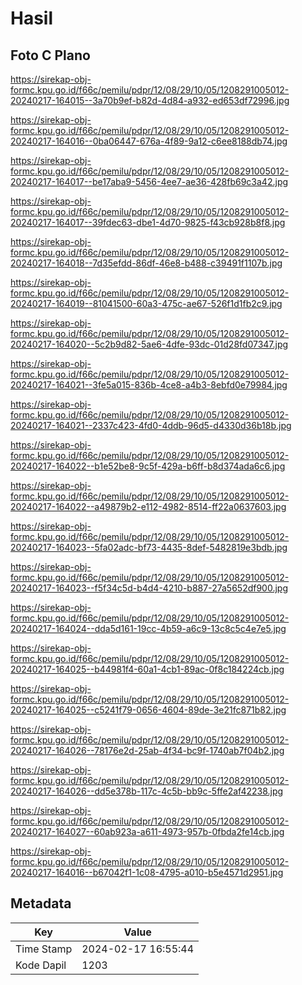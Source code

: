 # Hasil

## Foto C Plano

https://sirekap-obj-formc.kpu.go.id/f66c/pemilu/pdpr/12/08/29/10/05/1208291005012-20240217-164015--3a70b9ef-b82d-4d84-a932-ed653df72996.jpg

https://sirekap-obj-formc.kpu.go.id/f66c/pemilu/pdpr/12/08/29/10/05/1208291005012-20240217-164016--0ba06447-676a-4f89-9a12-c6ee8188db74.jpg

https://sirekap-obj-formc.kpu.go.id/f66c/pemilu/pdpr/12/08/29/10/05/1208291005012-20240217-164017--be17aba9-5456-4ee7-ae36-428fb69c3a42.jpg

https://sirekap-obj-formc.kpu.go.id/f66c/pemilu/pdpr/12/08/29/10/05/1208291005012-20240217-164017--39fdec63-dbe1-4d70-9825-f43cb928b8f8.jpg

https://sirekap-obj-formc.kpu.go.id/f66c/pemilu/pdpr/12/08/29/10/05/1208291005012-20240217-164018--7d35efdd-86df-46e8-b488-c39491f1107b.jpg

https://sirekap-obj-formc.kpu.go.id/f66c/pemilu/pdpr/12/08/29/10/05/1208291005012-20240217-164019--81041500-60a3-475c-ae67-526f1d1fb2c9.jpg

https://sirekap-obj-formc.kpu.go.id/f66c/pemilu/pdpr/12/08/29/10/05/1208291005012-20240217-164020--5c2b9d82-5ae6-4dfe-93dc-01d28fd07347.jpg

https://sirekap-obj-formc.kpu.go.id/f66c/pemilu/pdpr/12/08/29/10/05/1208291005012-20240217-164021--3fe5a015-836b-4ce8-a4b3-8ebfd0e79984.jpg

https://sirekap-obj-formc.kpu.go.id/f66c/pemilu/pdpr/12/08/29/10/05/1208291005012-20240217-164021--2337c423-4fd0-4ddb-96d5-d4330d36b18b.jpg

https://sirekap-obj-formc.kpu.go.id/f66c/pemilu/pdpr/12/08/29/10/05/1208291005012-20240217-164022--b1e52be8-9c5f-429a-b6ff-b8d374ada6c6.jpg

https://sirekap-obj-formc.kpu.go.id/f66c/pemilu/pdpr/12/08/29/10/05/1208291005012-20240217-164022--a49879b2-e112-4982-8514-ff22a0637603.jpg

https://sirekap-obj-formc.kpu.go.id/f66c/pemilu/pdpr/12/08/29/10/05/1208291005012-20240217-164023--5fa02adc-bf73-4435-8def-5482819e3bdb.jpg

https://sirekap-obj-formc.kpu.go.id/f66c/pemilu/pdpr/12/08/29/10/05/1208291005012-20240217-164023--f5f34c5d-b4d4-4210-b887-27a5652df900.jpg

https://sirekap-obj-formc.kpu.go.id/f66c/pemilu/pdpr/12/08/29/10/05/1208291005012-20240217-164024--dda5d161-19cc-4b59-a6c9-13c8c5c4e7e5.jpg

https://sirekap-obj-formc.kpu.go.id/f66c/pemilu/pdpr/12/08/29/10/05/1208291005012-20240217-164025--b44981f4-60a1-4cb1-89ac-0f8c184224cb.jpg

https://sirekap-obj-formc.kpu.go.id/f66c/pemilu/pdpr/12/08/29/10/05/1208291005012-20240217-164025--c5241f79-0656-4604-89de-3e21fc871b82.jpg

https://sirekap-obj-formc.kpu.go.id/f66c/pemilu/pdpr/12/08/29/10/05/1208291005012-20240217-164026--78176e2d-25ab-4f34-bc9f-1740ab7f04b2.jpg

https://sirekap-obj-formc.kpu.go.id/f66c/pemilu/pdpr/12/08/29/10/05/1208291005012-20240217-164026--dd5e378b-117c-4c5b-bb9c-5ffe2af42238.jpg

https://sirekap-obj-formc.kpu.go.id/f66c/pemilu/pdpr/12/08/29/10/05/1208291005012-20240217-164027--60ab923a-a611-4973-957b-0fbda2fe14cb.jpg

https://sirekap-obj-formc.kpu.go.id/f66c/pemilu/pdpr/12/08/29/10/05/1208291005012-20240217-164016--b67042f1-1c08-4795-a010-b5e4571d2951.jpg


## Metadata

| Key        | Value               |
| ---------- | ------------------- |
| Time Stamp | 2024-02-17 16:55:44 |
| Kode Dapil | 1203                |



